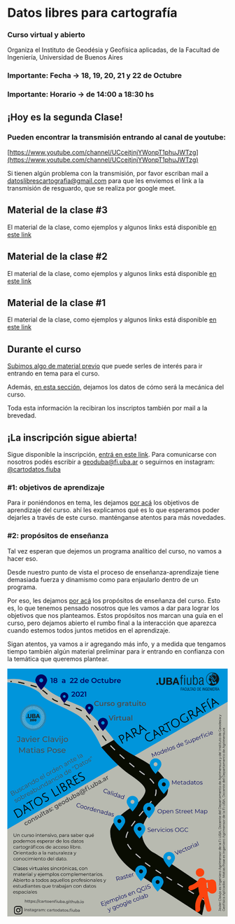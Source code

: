 # Datos libres para cartografía

### Curso virtual y abierto

Organiza el Instituto de Geodésia y Geofísica aplicadas, de la Facultad de Ingeniería, Universidad de Buenos Aires

### Importante: Fecha -> 18, 19, 20, 21 y 22 de Octubre

### Importante: Horario -> de 14:00 a 18:30 hs

## ¡Hoy es la segunda Clase!

### Pueden encontrar la transmisión entrando al canal de youtube:

[https://www.youtube.com/channel/UCceitjnjYWonpT1phuJWTzg](https://www.youtube.com/channel/UCceitjnjYWonpT1phuJWTzg)

Si tienen algún problema con la transmisión, por favor escriban mail a
[datoslibrescartografia@gmail.com](mailto:datoslibrescartografia@gmail.com) para que les enviemos el link a la transmisión
de resguardo, que se realiza por google meet.

## Material de la clase #3

El material de la clase, como ejemplos y algunos links está disponible
[en este link](/clase3)

## Material de la clase #2

El material de la clase, como ejemplos y algunos links está disponible
[en este link](/clase2)

## Material de la clase #1

El material de la clase, como ejemplos y algunos links está disponible
[en este link](/clase1)

## Durante el curso

[Subimos algo de material previo](/preparacion) que puede serles de
interés para ir entrando en tema para el curso.

Además, [en esta sección](/streaming), dejamos los datos de cómo será la mecánica del curso.

Toda esta información la recibiran los inscriptos también por mail a la brevedad.

## ¡La inscripción sigue abierta!

Sigue disponible la inscripción, [entrá en este link](/inscripcion).
Para comunicarse con nosotros podés escribir a [geoduba@fi.uba.ar](mailto:geoduba@fi.uba.ar) o
seguirnos en instagram: [@cartodatos.fiuba](https://instagram.com/cartodatos.fiuba)

### #1: objetivos de aprendizaje

Para ir poniéndonos en tema, les dejamos [por acá](/objetivos) los objetivos
de aprendizaje del curso. ahí les explicamos qué es lo que esperamos poder dejarles
a través de este curso. manténganse atentos para más novedades.

### #2: propósitos de enseñanza

Tal vez esperan que dejemos un programa analítico del curso, no vamos a hacer eso.

Desde nuestro punto de vista el proceso de enseñanza-aprendizaje tiene demasiada fuerza y
dinamismo como para enjaularlo dentro de un programa.

Por eso, les dejamos [por acá](/propositos) los propósitos de enseñanza del curso. Esto
es, lo que tenemos pensado nosotros que les vamos a dar para lograr los objetivos que
nos planteamos. Estos propósitos nos marcan una guía en el curso, pero dejamos abierto el
rumbo final a la interacción que aparezca cuando estemos todos juntos metidos en el aprendizaje.

Sigan atentos, ya vamos a ir agregando más info, y a medida que tengamos tiempo también
algún material preliminar para ir entrando en confianza con la temática que queremos plantear.

![Flyer](/Flyer_curso.png)
